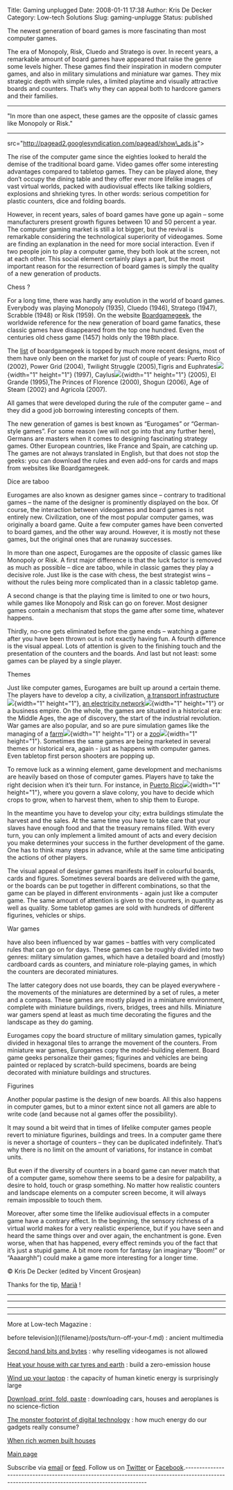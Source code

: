 Title: Gaming unplugged
Date: 2008-01-11 17:38
Author: Kris De Decker
Category: Low-tech Solutions
Slug: gaming-unplugge
Status: published


The newest generation of board games is more fascinating than most
computer games.

The era of Monopoly, Risk, Cluedo and Stratego is over. In recent years,
a remarkable amount of board games have appeared that raise the genre
some levels higher. These games find their inspiration in modern
computer games, and also in military simulations and miniature war
games. They mix strategic depth with simple rules, a limited playtime
and visually attractive boards and counters. That’s why they can appeal
both to hardcore gamers and their families.

----------------------------------------------------------------------------------------------------------------------------------------------

<div>

"In more than one aspect, these games are the opposite of classic games
like Monopoly or Risk."

</div>

----------------------------------------------------------------------------------------------------------------------------------------------

  

src="http://pagead2.googlesyndication.com/pagead/show\_ads.js"&gt;  

The rise of the computer game since the eighties looked to herald the
demise of the traditional board game. Video games offer some interesting
advantages compared to tabletop games. They can be played alone, they
don’t occupy the dining table and they offer ever more lifelike images
of vast virtual worlds, packed with audiovisual effects like talking
soldiers, explosions and shrieking tyres. In other words: serious
competition for plastic counters, dice and folding boards.

However, in recent years, sales of board games have gone up again – some
manufacturers present growth figures between 10 and 50 percent a year.
The computer gaming market is still a lot bigger, but the revival is
remarkable considering the technological superiority of videogames. Some
are finding an explanation in the need for more social interaction. Even
if two people join to play a computer game, they both look at the
screen, not at each other. This social element certainly plays a part,
but the most important reason for the resurrection of board games is
simply the quality of a new generation of products.

Chess ?

For a long time, there was hardly any evolution in the world of board
games. Everybody was playing Monopoly (1935), Cluedo (1946), Stratego
(1947), Scrabble (1948) or Risk (1959). On the website
[Boardgamegeek](http://www.boardgamegeek.com/), the worldwide reference
for the new generation of board game fanatics, these classic games have
disappeared from the top one hundred. Even the centuries old chess game
(1457) holds only the 198th place.


The
[list](http://www.boardgamegeek.com/browser.php?itemtype=game&sortby=rank)
of boardgamegeek is topped by much more recent designs, most of them
have only been on the market for just of couple of years: Puerto Rico
(2002), Power Grid (2004), Twilight Struggle (2005),Tigris and
Euphrates![](http://www.assoc-amazon.com/e/ir?t=lowtemagaz-20&l=as2&o=1&a=B00005LDWV){width="1"
height="1"} (1997),
Caylus![](http://www.assoc-amazon.com/e/ir?t=lowtemagaz-20&l=as2&o=1&a=B000BNFHBI){width="1"
height="1"} (2005), El Grande (1995),The Princes of Florence (2000),
Shogun (2006), Age of Steam (2002) and Agricola (2007).

All games that were developed during the rule of the computer game – and
they did a good job borrowing interesting concepts of them.

The new generation of games is best known as “Eurogames” or
“German-style games”. For some reason (we will not go into that any
further here), Germans are masters when it comes to designing
fascinating strategy games. Other European countries, like France and
Spain, are catching up. The games are not always translated in English,
but that does not stop the geeks: you can download the rules and even
add-ons for cards and maps from websites like Boardgamegeek.

Dice are taboo

Eurogames are also known as designer games since – contrary to
traditional games – the name of the designer is prominently displayed on
the box. Of course, the interaction between videogames and board games
is not entirely new. Civilization, one of the most popular computer
games, was originally a board game. Quite a few computer games have been
converted to board games, and the other way around. However, it is
mostly not these games, but the original ones that are runaway
successes.


In more than one aspect, Eurogames are the opposite of classic games
like Monopoly or Risk. A first major difference is that the luck factor
is removed as much as possible – dice are taboo, while in classic games
they play a decisive role. Just like is the case with chess, the best
strategist wins – without the rules being more complicated than in a
classic tabletop game.

A second change is that the playing time is limited to one or two hours,
while games like Monopoly and Risk can go on forever. Most designer
games contain a mechanism that stops the game after some time, whatever
happens.

Thirdly, no-one gets eliminated before the game ends – watching a game
after you have been thrown out is not exactly having fun. A fourth
difference is the visual appeal. Lots of attention is given to the
finishing touch and the presentation of the counters and the boards. And
last but not least: some games can be played by a single player.

Themes

Just like computer games, Eurogames are built up around a certain theme.
The players have to develop a city, a civilization, [a transport
infrastructure](http://www.amazon.com/gp/product/B0002TV2LU?ie=UTF8&tag=lowtemagaz-20&linkCode=as2&camp=1789&creative=9325&creativeASIN=B0002TV2LU)![](http://www.assoc-amazon.com/e/ir?t=lowtemagaz-20&l=as2&o=1&a=B0002TV2LU){width="1"
height="1"}, [an electricity
network](http://www.amazon.com/gp/product/B0007YDBLE?ie=UTF8&tag=lowtemagaz-20&linkCode=as2&camp=1789&creative=9325&creativeASIN=B0007YDBLE)![](http://www.assoc-amazon.com/e/ir?t=lowtemagaz-20&l=as2&o=1&a=B0007YDBLE){width="1"
height="1"} or a business empire. On the whole, the games are situated
in a historical era: the Middle Ages, the age of discovery, the start of
the industrial revolution. War games are also popular, and so are pure
simulation games like the managing of a
[farm](http://www.amazon.com/gp/product/B0010B5472?ie=UTF8&tag=lowtemagaz-20&linkCode=as2&camp=1789&creative=9325&creativeASIN=B0010B5472)![](http://www.assoc-amazon.com/e/ir?t=lowtemagaz-20&l=as2&o=1&a=B0010B5472){width="1"
height="1"} or a
[zoo](http://www.amazon.com/gp/product/B000S0PY2G?ie=UTF8&tag=lowtemagaz-20&linkCode=as2&camp=1789&creative=9325&creativeASIN=B000S0PY2G)![](http://www.assoc-amazon.com/e/ir?t=lowtemagaz-20&l=as2&o=1&a=B000S0PY2G){width="1"
height="1"}. Sometimes the same games are being marketed in several
themes or historical era, again - just as happens with computer games.
Even tabletop first person shooters are popping up.


To remove luck as a winning element, game development and mechanisms are
heavily based on those of computer games. Players have to take the right
decision when it’s their turn. For instance, in [Puerto
Rico](http://www.amazon.com/gp/product/B00008URUT?ie=UTF8&tag=lowtemagaz-20&linkCode=as2&camp=1789&creative=9325&creativeASIN=B00008URUT)![](http://www.assoc-amazon.com/e/ir?t=lowtemagaz-20&l=as2&o=1&a=B00008URUT){width="1"
height="1"}, where you govern a slave colony, you have to decide which
crops to grow, when to harvest them, when to ship them to Europe.

In the meantime you have to develop your city; extra buildings stimulate
the harvest and the sales. At the same time you have to take care that
your slaves have enough food and that the treasury remains filled. With
every turn, you can only implement a limited amount of acts and every
decision you make determines your success in the further development of
the game. One has to think many steps in advance, while at the same time
anticipating the actions of other players.

The visual appeal of designer games manifests itself in colourful
boards, cards and figures. Sometimes several boards are delivered with
the game, or the boards can be put together in different combinations,
so that the game can be played in different environments - again just
like a computer game. The same amount of attention is given to the
counters, in quantity as well as quality. Some tabletop games are sold
with hundreds of different figurines, vehicles or ships.

War games


have also been influenced by war games – battles with very complicated
rules that can go on for days. These games can be roughly divided into
two genres: military simulation games, which have a detailed board and
(mostly) cardboard cards as counters, and miniature role-playing games,
in which the counters are decorated miniatures.

The latter category does not use boards, they can be played everywhere -
the movements of the miniatures are determined by a set of rules, a
meter and a compass. These games are mostly played in a miniature
environment, complete with miniature buildings, rivers, bridges, trees
and hills. Miniature war gamers spend at least as much time decorating
the figures and the landscape as they do gaming.

Eurogames copy the board structure of military simulation games,
typically divided in hexagonal tiles to arrange the movement of the
counters. From miniature war games, Eurogames copy the model-building
element. Board game geeks personalize their games; figurines and
vehicles are being painted or replaced by scratch-build specimens,
boards are being decorated with miniature buildings and structures.

Figurines

Another popular pastime is the design of new boards. All this also
happens in computer games, but to a minor extent since not all gamers
are able to write code (and because not al games offer the possibility).


It may sound a bit weird that in times of lifelike computer games people
revert to miniature figurines, buildings and trees. In a computer game
there is never a shortage of counters – they can be duplicated
indefinitely. That’s why there is no limit on the amount of variations,
for instance in combat units.

But even if the diversity of counters in a board game can never match
that of a computer game, somehow there seems to be a desire for
palpability, a desire to hold, touch or grasp something. No matter how
realistic counters and landscape elements on a computer screen become,
it will always remain impossible to touch them.

Moreover, after some time the lifelike audiovisual effects in a computer
game have a contrary effect. In the beginning, the sensory richness of a
virtual world makes for a very realistic experience, but if you have
seen and heard the same things over and over again, the enchantment is
gone. Even worse, when that has happened, every effect reminds you of
the fact that it’s just a stupid game. A bit more room for fantasy (an
imaginary “Boom!” or “Aaaarghh”) could make a game more interesting for
a longer time.

© Kris De Decker (edited by Vincent Grosjean)

Thanks for the tip, [Marià](http://www.vexillum.net/) !

----------------------------------------------------------------------------------------------------------------------------------------------

  ------------------------------------------------------------------------
    
   
   
   
   
 ------------------------------------------------------------------------

----------------------------------------------------------------------------------------------------------------------------------------------

More at Low-tech Magazine :


before
television]({filename}/posts/turn-off-your-f.md)
: ancient multimedia

[Second hand bits and
bytes]({filename}/posts/second-hand-bit.md) :
why reselling videogames is not allowed

[Heat your house with car tyres and
earth]({filename}/posts/heat-your-house.md) :
build a zero-emission house

[Wind up your
laptop]({filename}/posts/wind-up-your-la.md) :
the capacity of human kinetic energy is surprisingly large

[Download, print, fold,
paste]({filename}/posts/download-print.md) :
downloading cars, houses and aeroplanes is no science-fiction

[The monster footprint of digital
technology]({filename}/posts/embodied-energy-of-digital-technology.md)
: how much energy do our gadgets really consume?



[When rich women built
houses]({filename}/posts/dollhouses.md)

[Main page](http://www.lowtechmagazine.com/)
[](http://www.feedburner.com/fb/a/emailverifySubmit?feedId=1685209&loc=en_US)

Subscribe via
[email](http://www.feedburner.com/fb/a/emailverifySubmit?feedId=1685209&loc=en_US)
or
[feed](http://feeds2.feedburner.com/typepad/krisdedecker/lowtechmagazineenglish).
Follow us on [Twitter](http://twitter.com/lowtechmagazine) or
[Facebook](http://www.facebook.com/group.php?gid=202749795069).----------------------------------------------------------------------------------------------------------------------------------------------

  

  

  


